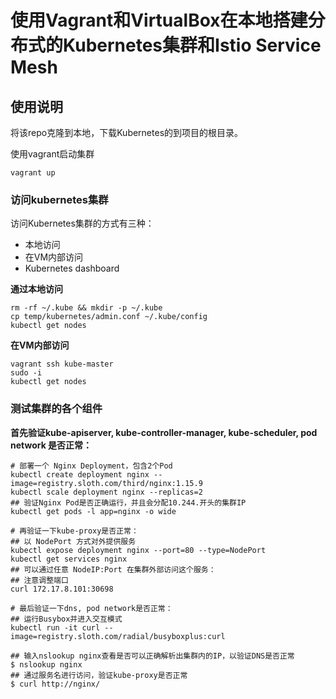 # 使用Vagrant和VirtualBox在本地搭建分布式的Kubernetes集群和Istio Service Mesh

## 使用说明

将该repo克隆到本地，下载Kubernetes的到项目的根目录。

使用vagrant启动集群

```shell
vagrant up
```

### 访问kubernetes集群

访问Kubernetes集群的方式有三种：

- 本地访问
- 在VM内部访问
- Kubernetes dashboard

**通过本地访问**

```shell
rm -rf ~/.kube && mkdir -p ~/.kube
cp temp/kubernetes/admin.conf ~/.kube/config
kubectl get nodes
```

**在VM内部访问**

```shell
vagrant ssh kube-master
sudo -i
kubectl get nodes
```

### 测试集群的各个组件

**首先验证kube-apiserver, kube-controller-manager, kube-scheduler, pod network 是否正常：**

```shell
# 部署一个 Nginx Deployment，包含2个Pod
kubectl create deployment nginx --image=registry.sloth.com/third/nginx:1.15.9
kubectl scale deployment nginx --replicas=2
## 验证Nginx Pod是否正确运行，并且会分配10.244.开头的集群IP
kubectl get pods -l app=nginx -o wide

# 再验证一下kube-proxy是否正常：
## 以 NodePort 方式对外提供服务
kubectl expose deployment nginx --port=80 --type=NodePort
kubectl get services nginx
## 可以通过任意 NodeIP:Port 在集群外部访问这个服务：
## 注意调整端口
curl 172.17.8.101:30698

# 最后验证一下dns, pod network是否正常：
## 运行Busybox并进入交互模式
kubectl run -it curl --image=registry.sloth.com/radial/busyboxplus:curl

## 输入nslookup nginx查看是否可以正确解析出集群内的IP，以验证DNS是否正常
$ nslookup nginx
## 通过服务名进行访问，验证kube-proxy是否正常
$ curl http://nginx/
```
